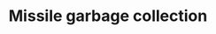 ---
title: "Missile garbage collection"
categories: ["Development"]

link:
    url: "https://groups.google.com/forum/message/raw?msg=comp.lang.ada/E9bNCvDQ12k/1tezW24ZxdAJ"
    dead: true

tweet: "A short story of well-known memory leaks but still fascinating to read."
---